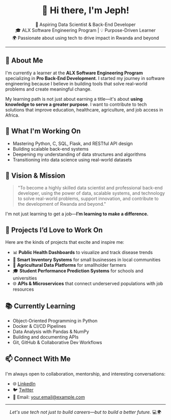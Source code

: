 <h1 align="center">👋 Hi there, I'm Jeph!</h1>

<p align="center">
  🚀 Aspiring Data Scientist & Back-End Developer<br>
  🎓 ALX Software Engineering Program | 💡 Purpose-Driven Learner<br>
  🌍 Passionate about using tech to drive impact in Rwanda and beyond
</p>

---

## 🚀 About Me

I'm currently a learner at the **ALX Software Engineering Program** specializing in **Pro Back-End Development**. I started my journey in software engineering because I believe in building tools that solve real-world problems and create meaningful change.

My learning path is not just about earning a title—it's about **using knowledge to serve a greater purpose**. I want to contribute to tech solutions that improve education, healthcare, agriculture, and job access in Africa.

## 💼 What I'm Working On

- Mastering Python, C, SQL, Flask, and RESTful API design
- Building scalable back-end systems
- Deepening my understanding of data structures and algorithms
- Transitioning into data science using real-world datasets

## 🌟 Vision & Mission

> "To become a highly skilled data scientist and professional back-end developer, using the power of data, scalable systems, and technology to solve real-world problems, support innovation, and contribute to the development of Rwanda and beyond."

I'm not just learning to get a job—**I’m learning to make a difference.**

## 🔨 Projects I’d Love to Work On

Here are the kinds of projects that excite and inspire me:

- 📊 **Public Health Dashboards** to visualize and track disease trends  
- 🛒 **Smart Inventory Systems** for small businesses in local communities  
- 🌱 **Agricultural Data Platforms** for smallholder farmers  
- 🎓 **Student Performance Prediction Systems** for schools and universities  
- 🌐 **APIs & Microservices** that connect underserved populations with job resources

## 📚 Currently Learning

- Object-Oriented Programming in Python  
- Docker & CI/CD Pipelines  
- Data Analysis with Pandas & NumPy  
- Building and documenting APIs  
- Git, GitHub & Collaborative Dev Workflows

## 📫 Connect With Me

I'm always open to collaboration, mentorship, and interesting conversations:

- 🌐 [LinkedIn](https://www.linkedin.com/in/your-profile)
- 🐦 [Twitter](https://twitter.com/yourhandle)
- 💌 Email: your.email@example.com

---

<p align="center">
  <em>Let's use tech not just to build careers—but to build a better future.</em> 💻🌍
</p>

